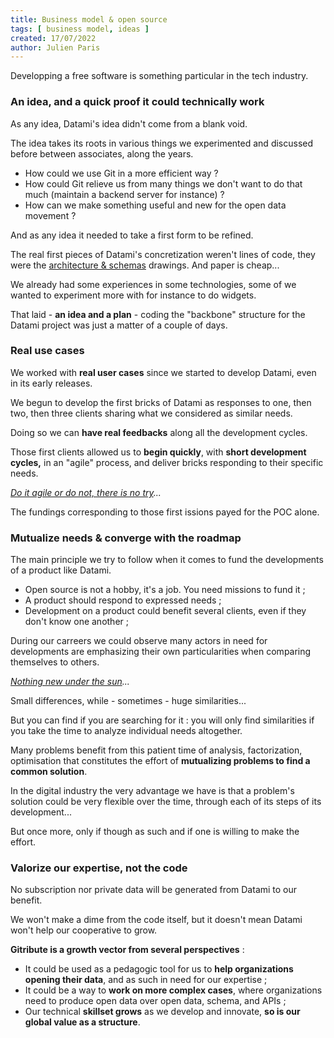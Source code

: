 ```yaml
---
title: Business model & open source
tags: [ business model, ideas ]
created: 17/07/2022
author: Julien Paris
---
```


Developping a free software is something particular in the tech industry.

### An idea, and a quick proof it could technically work

As any idea, Datami's idea didn't come from a blank void.

The idea takes its roots in various things we experimented and discussed before between associates, along the years. 

- How could we use Git in a more efficient way ?
- How could Git relieve us from many things we don't want to do that much (maintain a backend server for instance) ?
- How can we make something useful and new for the open data movement ?

And as any idea it needed to take a first form to be refined.

The real first pieces of Datami's concretization weren't lines of code, they were the [architecture & schemas](/architecture) drawings. And paper is cheap...

We already had some experiences in some technologies, some of we wanted to experiment more with for instance to do widgets.

That laid - **an idea and a plan** - coding the "backbone" structure for the Datami project was just a matter of a couple of days.

### Real use cases

We worked with **real user cases** since we started to develop Datami, even in its early releases.

We begun to develop the first bricks of Datami as responses to one, then two, then three clients sharing what we considered as similar needs.

Doing so we can **have real feedbacks** along all the development cycles.

Those first clients allowed us to **begin quickly**, with **short development cycles,** in an "agile" process, and deliver bricks responding to their specific needs.

_[Do it agile or do not, there is no try](https://www.youtube.com/watch?v=BQ4yd2W50No)..._

The fundings corresponding to those first issions payed for the POC alone.

### Mutualize needs  & converge with the roadmap

The main principle we try to follow when it comes to fund the developments of a product like Datami.

- Open source is not a hobby, it's a job. You need missions to fund it ;
- A product should respond to expressed needs ;
- Development on a product could benefit several clients, even if they don't know one another ;

During our carreers we could observe many actors in need for developments are emphasizing their own particularities when comparing themselves to others. 

_[Nothing new under the sun](https://fr.wikipedia.org/wiki/Narcissisme_des_petites_diff%C3%A9rences-)..._

Small differences, while - sometimes - huge similarities...

But you can find if you are searching for it : you will only find similarities if you take the time to analyze individual needs altogether.

Many problems benefit from this patient time of analysis, factorization, optimisation that constitutes the effort of **mutualizing problems to find a common solution**.

In the digital industry the very advantage we have is that a problem's solution could be very flexible over the time, through each of its steps of its development...

But once more, only if though as such and if one is willing to make the effort.

### Valorize our expertise, not the code

No subscription nor private data will be generated from Datami to our benefit.

We won't make a dime from the code itself, but it doesn't mean Datami won't help our cooperative to grow.

**Gitribute is a growth vector from several perspectives** :

- It could be used as a pedagogic tool for us to **help organizations opening their data**, and as such in need for our expertise ;
- It could be a way to **work on more complex cases**, where organizations need to produce open data over open data, schema, and APIs ;
- Our technical **skillset grows** as we develop and innovate, **so is our global value as a structure**.
